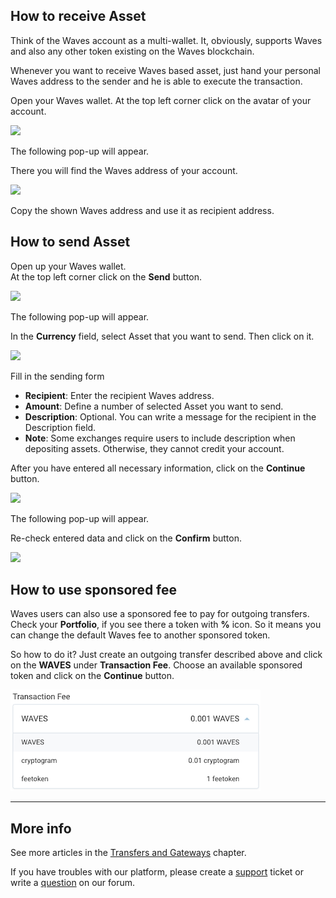 ## How to receive Asset

Think of the Waves account as a multi-wallet. It, obviously, supports Waves and also any other token existing on the Waves blockchain.

Whenever you want to receive Waves based asset, just hand your personal Waves address to the sender and he is able to execute the transaction.

Open your Waves wallet. At the top left corner click on the avatar of your account.

![](/_assets/asset_transfers_05.png)

The following pop-up will appear.

There you will find the Waves address of your account.

![](/_assets/asset_transfers_06.png)

Copy the shown Waves address and use it as recipient address.

## How to send Asset

Open up your Waves wallet.  
At the top left corner click on the **Send** button.

![](/_assets/asset_transfers_01.png)

The following pop-up will appear.

In the **Currency** field, select Asset that you want to send. Then click on it.

![](/_assets/asset_transfers_02.png)

Fill in the sending form

* **Recipient**: Enter the recipient Waves address.
* **Amount**: Define a number of selected Asset you want to send.
* **Description**: Optional. You can write a message for the recipient in the Description field.
* **Note**: Some exchanges require users to include description when depositing assets. Otherwise, they cannot credit your account.

After you have entered all necessary information, click on the **Continue** button.

![](/_assets/asset_transfers_03.png)

The following pop-up will appear.

Re-check entered data and click on the **Confirm** button.

![](/_assets/asset_transfers_04.png)

## How to use sponsored fee

Waves users can also use a sponsored fee to pay for outgoing transfers. Check your **Portfolio**, if you see there a token with **%** icon. So it means you can change the default Waves fee to another sponsored token.

So how to do it? Just create an outgoing transfer described above and click on the **WAVES** under **Transaction Fee**.
Choose an available sponsored token and click on the **Continue** button.

![](/_assets/transaction_fee.png)

___

## More info

See more articles in the [Transfers and Gateways](/waves-client/wallet-management.md) chapter.

If you have troubles with our platform, please create a [support](https://support.wavesplatform.com/) ticket or write a [question](https://forum.wavesplatform.com/) on our forum.
